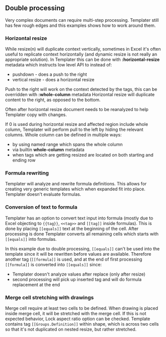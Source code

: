 ## Double processing

Very complex documents can require multi-step processing. 
Templater still has few rough edges and this examples shows how to work around them. 

### Horizontal resize

While resize(n) will duplicate context vertically, sometimes in Excel it's often useful to replicate context horizontally (and dynamic resize is not really an appropriate solution).
In Templater this can be done with **:horizontal-resize** metadata which instructs low level API to instead of:

 * pushdown - does a push to the right
 * vertical resize - does a horizontal resize

Push to the right will work on the context detected by the tags, this can be overridden with **:whole-column** metadata
Horizontal resize will duplicate content to the right, as opposed to the bottom.

Often after horizontal resize document needs to be reanalyzed to help Templater copy with changes.

If 0 is used during horizontal resize and affected region include whole column, Templater will perform pull to the left by hiding the relevant columns.
Whole column can be defined in multiple ways:

 * by using named range which spans the whole column
 * via builtin **whole-column** metadata
 * when tags which are getting resized are located on both starting and ending row

### Formula rewriting

Templater will analyze and rewrite formula definitions. This allows for creating very generic templates which when expanded fit into place.
Templater doesn't evaluate formulas.

### Conversion of text to formula

Templater has an option to convert text input into formula (mostly due to Excel objecting to `{{tag}}`, `<<tag>>` and `[[tag]]` inside formulas).
This is done by placing `[[equals]]` text at the beginning of the cell.
After processing is done Templater converts all remaining cells which starts with `[[equals]]` into formulas.

In this example due to double processing, `[[equals]]` can't be used into the template since it will be rewritten before values are available.
Therefore another tag (`[[formula]]` is used, and at the end of first processing `[[formula]]` is converted into `[[equals]]` since:

 * Templater doesn't analyze values after replace (only after resize)
 * second processing will pick up inserted tag and will do formula replacement at the end

### Merge cell stretching with drawings

Merge cell require at least two cells to be defined. 
When drawing is placed inside merge cell, it will be stretched with the merge cell. If this is not expected behavior, Lock aspect ratio option can be checked.
Template contains tag `[[Groups.Definition]]` within shape, which is across two cells so that it's not duplicated on nested resize, but rather stretched.